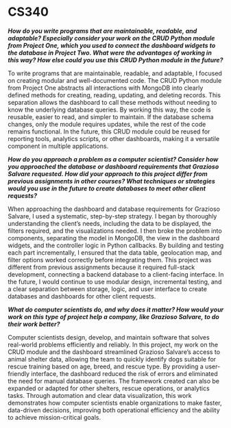# CS340

<b><i>How do you write programs that are maintainable, readable, and adaptable? Especially consider your work on the CRUD Python module from Project One, which you used to connect the dashboard widgets to the database in Project Two. What were the advantages of working in this way? How else could you use this CRUD Python module in the future?</i></b>

To write programs that are maintainable, readable, and adaptable, I focused on creating modular and well-documented code. The CRUD Python module from Project One abstracts all interactions with MongoDB into clearly defined methods for creating, reading, updating, and deleting records. This separation allows the dashboard to call these methods without needing to know the underlying database queries. By working this way, the code is reusable, easier to read, and simpler to maintain. If the database schema changes, only the module requires updates, while the rest of the code remains functional. In the future, this CRUD module could be reused for reporting tools, analytics scripts, or other dashboards, making it a versatile component in multiple applications.

<b><i>How do you approach a problem as a computer scientist? Consider how you approached the database or dashboard requirements that Grazioso Salvare requested. How did your approach to this project differ from previous assignments in other courses? What techniques or strategies would you use in the future to create databases to meet other client requests?</i></b>

When approaching the dashboard and database requirements for Grazioso Salvare, I used a systematic, step-by-step strategy. I began by thoroughly understanding the client’s needs, including the data to be displayed, the filters required, and the visualizations needed. I then broke the problem into components, separating the model in MongoDB, the view in the dashboard widgets, and the controller logic in Python callbacks. By building and testing each part incrementally, I ensured that the data table, geolocation map, and filter options worked correctly before integrating them. This project was different from previous assignments because it required full-stack development, connecting a backend database to a client-facing interface. In the future, I would continue to use modular design, incremental testing, and a clear separation between storage, logic, and user interface to create databases and dashboards for other client requests.

<b><i>What do computer scientists do, and why does it matter? How would your work on this type of project help a company, like Grazioso Salvare, to do their work better?</i></b>

Computer scientists design, develop, and maintain software that solves real-world problems efficiently and reliably. In this project, my work on the CRUD module and the dashboard streamlined Grazioso Salvare’s access to animal shelter data, allowing the team to quickly identify dogs suitable for rescue training based on age, breed, and rescue type. By providing a user-friendly interface, the dashboard reduced the risk of errors and eliminated the need for manual database queries. The framework created can also be expanded or adapted for other shelters, rescue operations, or analytics tasks. Through automation and clear data visualization, this work demonstrates how computer scientists enable organizations to make faster, data-driven decisions, improving both operational efficiency and the ability to achieve mission-critical goals.
